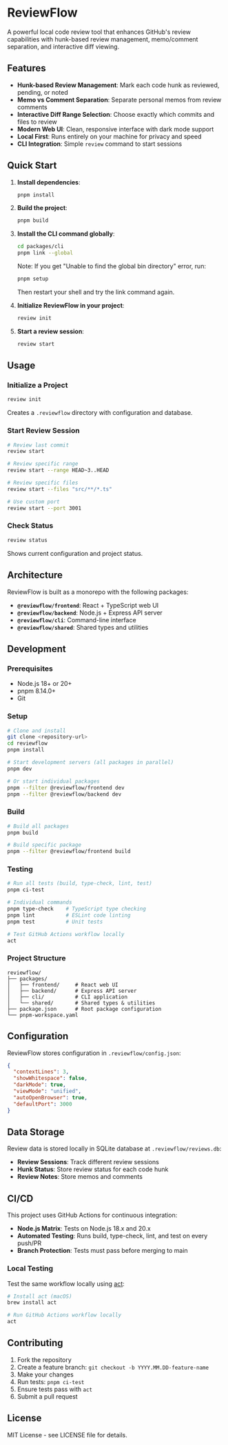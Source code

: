 # ReviewFlow

A powerful local code review tool that enhances GitHub's review capabilities with hunk-based review management, memo/comment separation, and interactive diff viewing.

## Features

- **Hunk-based Review Management**: Mark each code hunk as reviewed, pending, or noted
- **Memo vs Comment Separation**: Separate personal memos from review comments
- **Interactive Diff Range Selection**: Choose exactly which commits and files to review
- **Modern Web UI**: Clean, responsive interface with dark mode support
- **Local First**: Runs entirely on your machine for privacy and speed
- **CLI Integration**: Simple `review` command to start sessions

## Quick Start

1. **Install dependencies**:
   ```bash
   pnpm install
   ```

2. **Build the project**:
   ```bash
   pnpm build
   ```

3. **Install the CLI command globally**:
   ```bash
   cd packages/cli
   pnpm link --global
   ```
   
   Note: If you get "Unable to find the global bin directory" error, run:
   ```bash
   pnpm setup
   ```
   Then restart your shell and try the link command again.

4. **Initialize ReviewFlow in your project**:
   ```bash
   review init
   ```

5. **Start a review session**:
   ```bash
   review start
   ```

## Usage

### Initialize a Project
```bash
review init
```
Creates a `.reviewflow` directory with configuration and database.

### Start Review Session
```bash
# Review last commit
review start

# Review specific range
review start --range HEAD~3..HEAD

# Review specific files
review start --files "src/**/*.ts"

# Use custom port
review start --port 3001
```

### Check Status
```bash
review status
```
Shows current configuration and project status.

## Architecture

ReviewFlow is built as a monorepo with the following packages:

- **`@reviewflow/frontend`**: React + TypeScript web UI
- **`@reviewflow/backend`**: Node.js + Express API server
- **`@reviewflow/cli`**: Command-line interface
- **`@reviewflow/shared`**: Shared types and utilities

## Development

### Prerequisites
- Node.js 18+ or 20+
- pnpm 8.14.0+
- Git

### Setup
```bash
# Clone and install
git clone <repository-url>
cd reviewflow
pnpm install

# Start development servers (all packages in parallel)
pnpm dev

# Or start individual packages
pnpm --filter @reviewflow/frontend dev
pnpm --filter @reviewflow/backend dev
```

### Build
```bash
# Build all packages
pnpm build

# Build specific package
pnpm --filter @reviewflow/frontend build
```

### Testing
```bash
# Run all tests (build, type-check, lint, test)
pnpm ci-test

# Individual commands
pnpm type-check    # TypeScript type checking
pnpm lint          # ESLint code linting
pnpm test          # Unit tests

# Test GitHub Actions workflow locally
act
```

### Project Structure
```
reviewflow/
├── packages/
│   ├── frontend/     # React web UI
│   ├── backend/      # Express API server
│   ├── cli/          # CLI application
│   └── shared/       # Shared types & utilities
├── package.json      # Root package configuration
└── pnpm-workspace.yaml
```

## Configuration

ReviewFlow stores configuration in `.reviewflow/config.json`:

```json
{
  "contextLines": 3,
  "showWhitespace": false,
  "darkMode": true,
  "viewMode": "unified",
  "autoOpenBrowser": true,
  "defaultPort": 3000
}
```

## Data Storage

Review data is stored locally in SQLite database at `.reviewflow/reviews.db`:

- **Review Sessions**: Track different review sessions
- **Hunk Status**: Store review status for each code hunk
- **Review Notes**: Store memos and comments

## CI/CD

This project uses GitHub Actions for continuous integration:

- **Node.js Matrix**: Tests on Node.js 18.x and 20.x
- **Automated Testing**: Runs build, type-check, lint, and test on every push/PR
- **Branch Protection**: Tests must pass before merging to main

### Local Testing
Test the same workflow locally using [act](https://github.com/nektos/act):
```bash
# Install act (macOS)
brew install act

# Run GitHub Actions workflow locally
act
```

## Contributing

1. Fork the repository
2. Create a feature branch: `git checkout -b YYYY.MM.DD-feature-name`
3. Make your changes
4. Run tests: `pnpm ci-test`
5. Ensure tests pass with `act`
6. Submit a pull request

## License

MIT License - see LICENSE file for details.